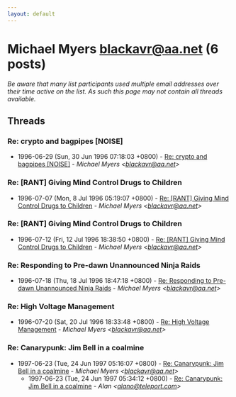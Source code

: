 ```yaml
---
layout: default
---
```


# Michael Myers <blackavr@aa.net> (6 posts)

_Be aware that many list participants used multiple email addresses over their time active on the list. As such this page may not contain all threads available._

## Threads

### Re: crypto and bagpipes [NOISE]
+ 1996-06-29 (Sun, 30 Jun 1996 07:18:03 +0800) - [Re: crypto and bagpipes [NOISE]](/archive/1996/06/449c74520fd84ffb6a616b7587007f37f1c848b396bb1de7e4b5782dcc972164) - _Michael Myers \<blackavr@aa.net\>_

### Re: [RANT] Giving Mind Control Drugs to Children
+ 1996-07-07 (Mon, 8 Jul 1996 05:19:07 +0800) - [Re: [RANT] Giving Mind Control Drugs to Children](/archive/1996/07/88ea0d82beb0c84d5524c435afecc652f64bd4fe467f0586b469528ff396c43a) - _Michael Myers \<blackavr@aa.net\>_

### Re: [RANT] Giving Mind Control Drugs to Children
+ 1996-07-12 (Fri, 12 Jul 1996 18:38:50 +0800) - [Re: [RANT] Giving Mind Control Drugs to Children](/archive/1996/07/ca11720e31450ba6c02c3c9d17900707d523b464f3d8574a0067a784b61fa157) - _Michael Myers \<blackavr@aa.net\>_

### Re: Responding to Pre-dawn Unannounced Ninja Raids
+ 1996-07-18 (Thu, 18 Jul 1996 18:47:18 +0800) - [Re: Responding to Pre-dawn Unannounced Ninja Raids](/archive/1996/07/0c4fe3f600f64116dd5210806e0678079a3b9cf1929d10bc0980d65ce790fc3b) - _Michael Myers \<blackavr@aa.net\>_

### Re: High Voltage Management
+ 1996-07-20 (Sat, 20 Jul 1996 18:33:48 +0800) - [Re: High Voltage Management](/archive/1996/07/709c1f245dec78c77ba4163ab7a8a4f630c35a28a0f33dfb09ccf14ea316762e) - _Michael Myers \<blackavr@aa.net\>_

### Re: Canarypunk: Jim Bell in a coalmine
+ 1997-06-23 (Tue, 24 Jun 1997 05:16:07 +0800) - [Re: Canarypunk: Jim Bell in a coalmine](/archive/1997/06/304c43e16ef3ce37ac2327605544ff7283049360ec2b27eb7865a56d41d4cbfb) - _Michael Myers \<blackavr@aa.net\>_
  + 1997-06-23 (Tue, 24 Jun 1997 05:34:12 +0800) - [Re: Canarypunk: Jim Bell in a coalmine](/archive/1997/06/b365d25d80b6a91801566b077c5f700a1e86a5470b084ec3bcf0c3746cba6e87) - _Alan \<alano@teleport.com\>_

